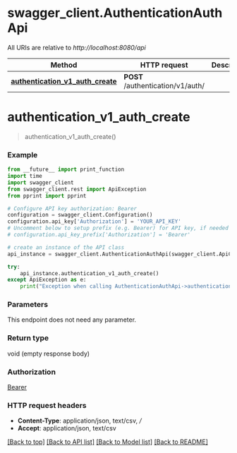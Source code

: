 # swagger_client.AuthenticationAuthApi

All URIs are relative to *http://localhost:8080/api*

Method | HTTP request | Description
------------- | ------------- | -------------
[**authentication_v1_auth_create**](AuthenticationAuthApi.md#authentication_v1_auth_create) | **POST** /authentication/v1/auth/ | 


# **authentication_v1_auth_create**
> authentication_v1_auth_create()





### Example
```python
from __future__ import print_function
import time
import swagger_client
from swagger_client.rest import ApiException
from pprint import pprint

# Configure API key authorization: Bearer
configuration = swagger_client.Configuration()
configuration.api_key['Authorization'] = 'YOUR_API_KEY'
# Uncomment below to setup prefix (e.g. Bearer) for API key, if needed
# configuration.api_key_prefix['Authorization'] = 'Bearer'

# create an instance of the API class
api_instance = swagger_client.AuthenticationAuthApi(swagger_client.ApiClient(configuration))

try:
    api_instance.authentication_v1_auth_create()
except ApiException as e:
    print("Exception when calling AuthenticationAuthApi->authentication_v1_auth_create: %s\n" % e)
```

### Parameters
This endpoint does not need any parameter.

### Return type

void (empty response body)

### Authorization

[Bearer](../README.md#Bearer)

### HTTP request headers

 - **Content-Type**: application/json, text/csv, */*
 - **Accept**: application/json, text/csv

[[Back to top]](#) [[Back to API list]](../README.md#documentation-for-api-endpoints) [[Back to Model list]](../README.md#documentation-for-models) [[Back to README]](../README.md)

